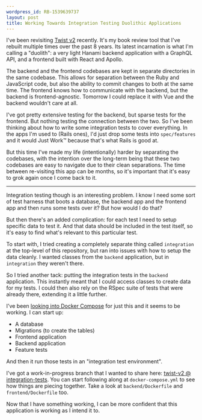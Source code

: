 ```yaml
---
wordpress_id: RB-1539639737
layout: post
title: Working Towards Integration Testing Duolithic Applications
---
```


I've been revisiting [Twist v2](https://github.com/radar/twist-v2) recently. It's my book review tool that I've rebuilt multiple times over the past 8 years. Its latest incarnation is what I'm calling a "duolith": a very light Hanami backend application with a GraphQL API, and a frontend built with React and Apollo.

The backend and the frontend codebases are kept in separate directories in the same codebase. This allows for separation between the Ruby and JavaScript code, but also the ability to commit changes to both at the same time. The frontend knows how to communicate with the backend, but the backend is frontend-agnostic. Tomorrow I could replace it with Vue and the backend wouldn't care at all.

I've got pretty extensive testing for the backend, but sparse tests for the frontend. But nothing testing the connection between the two. So I've been thinking about how to write some integration tests to cover everything. In the apps I'm used to (Rails ones), I'd just drop some tests into `spec/features` and it would Just Work™ because that's what Rails is good at.

But this time I've made my life (intentionally) harder by separating the codebases, with the intention over the long-term being that these two codebases are easy to navigate due to their clean separations. The time between re-visiting this app can be months, so it's important that it's easy to grok again once I come back to it.

---

Integration testing though is an interesting problem. I know I need some sort of test harness that boots a database, the backend app and the frontend app and then runs some tests over it? But how would I do that?

But then there's an added complication: for each test I need to setup specific data to test it. And that data should be included in the test itself, so it's easy to find what's relevant to this particular test.

To start with, I tried creating a completely separate thing called `integration` at the top-level of this repository, but ran into issues with how to setup the data cleanly. I wanted classes from the `backend` application, but in `integration` they weren't there.

So I tried another tack: putting the integration tests in the `backend` application. This instantly meant that I could access classes to create data for my tests. I could then also rely on the RSpec suite of tests that were already there, extending it a little further.

I've been [looking into Docker Compose](https://github.com/radar/twist-v2/blob/integration-tests/docker-compose.yml) for just this and it seems to be working. I can start up:

* A database
* Migrations (to create the tables)
* Frontend application
* Backend application
* Feature tests

And then it run those tests in an "integration test environment".

I've got a work-in-progress branch that I wanted to share here: [twist-v2 @ integration-tests](https://github.com/radar/twist-v2/tree/integration-tests). You can start following along at `docker-compose.yml` to see how things are piecing together. Take a look at `backend/Dockerfile` and `frontend/Dockerfile` too.

Now that I have something working, I can be more confident that this application is working as I intend it to.
